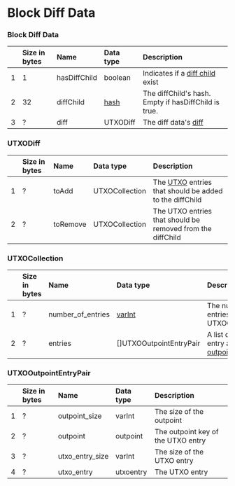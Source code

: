 # Block Diff Data

### Block Diff Data

|  | Size in bytes | Name | Data type | Description |
| :--- | :--- | :--- | :--- | :--- |
| 1 | 1 | hasDiffChild | boolean | Indicates if a [diff child](diff-child.md) exist |
| 2 | 32 | diffChild | [hash](../../serialized-data-formats/hash.md) | The diffChild's hash. Empty if hasDiffChild is true. |
| 3 | ? | diff | UTXODiff | The diff data's [diff](./) |

### UTXODiff <a id="BlockDiffData-UTXODiff"></a>

|  | Size in bytes | Name | Data type | Description |
| :--- | :--- | :--- | :--- | :--- |
| 1 | ? | toAdd | UTXOCollection | The [UTXO](../utxo.md) entries that should be added to the diffChild |
| 2 | ? | toRemove | UTXOCollection | The UTXO entries that should be removed from the diffChild |

### UTXOCollection <a id="BlockDiffData-UTXOCollection"></a>

|  | Size in bytes | Name | Data type | Description |
| :--- | :--- | :--- | :--- | :--- |
| 1 | ? | number\_of\_entries | [varInt](../../serialized-data-formats/variable-length-fields/varint.md) | The number of entries in the UTXOCollection |
| 2 | ? | entries | \[\]UTXOOutpointEntryPair | A list of UTXO entry and [outpoint](../outpoint.md) pairs  |

### UTXOOutpointEntryPair <a id="BlockDiffData-UTXOOutpointEntryPair"></a>

|  | Size in bytes | Name | Data type | Description |
| :--- | :--- | :--- | :--- | :--- |
| 1 | ? | outpoint\_size | varInt | The size of the outpoint |
| 2 | ? | outpoint | outpoint | The outpoint key of the UTXO entry |
| 3 | ? | utxo\_entry\_size | varInt | The size of the UTXO entry |
| 4 | ? | utxo\_entry | utxoentry | The UTXO entry |


